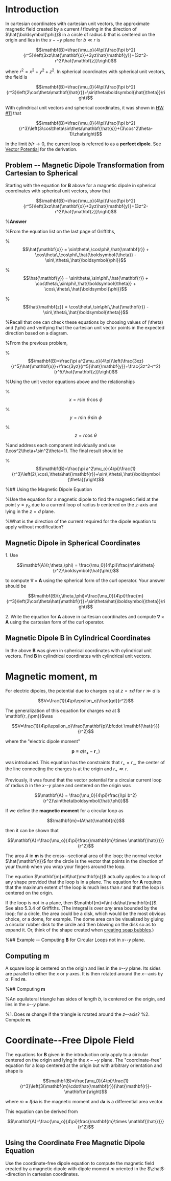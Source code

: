 # Introduction

In cartesian coordinates with cartesian unit vectors, the approximate magnetic field created by a current $I$ flowing in the direction of $\hat{\boldsymbol{\phi}}$ in a circle of radius $b$ that is centered on the origin and lies in the $x--y$ plane for $b\ll r$ is

$$\mathbf{B}=\frac{\mu_o}{4\pi}\frac{I\pi b^2}{r^5}\left(3xz\hat{\mathbf{x}}+3yz\hat{\mathbf{y}}+(3z^2-r^2)\hat{\mathbf{z}}\right)$$

where $r^2=x^2+y^2+z^2$. In spherical coordinates with spherical unit vectors, the field is

$$\mathbf{B}=\frac{\mu_0}{4\pi}\frac{I\pi b^2}{r^3}\left(2\cos\theta\mathbf{\hat{r}}+\sin\theta\boldsymbol{\hat{\theta}}\right)$$

With cylindrical unit vectors and spherical coordinates, it was shown in [HW #11](hw11.html) that

$$\mathbf{B}=\frac{\mu_0}{4\pi}\frac{I\pi b^2}{r^3}\left(3\cos\theta\sin\theta\mathbf{\hat{s}}+(3\cos^2\theta-1)\zhat\right)$$

In the limit $b/r\rightarrow 0$, the current loop is referred to as a **perfect dipole**. See [Vector Potential](vector\_potential.html) for the derivation.

## Problem -- Magnetic Dipole Transformation from Cartesian to Spherical

Starting with the equation for $\mathbf{B}$ above for a magnetic dipole in spherical coordinates with spherical unit vectors, show that

$$\mathbf{B}=\frac{\mu_o}{4\pi}\frac{I\pi b^2}{r^5}\left(3xz\hat{\mathbf{x}}+3yz\hat{\mathbf{y}}+(3z^2-r^2)\hat{\mathbf{z}}\right)$$

%**Answer**

%From the equation list on the last page of Griffiths,

%$$\hat{\mathbf{x}} = \sin\theta\,\cos\phi\,\hat{\mathbf{r}} + \cos\theta\,\cos\phi\,\hat{\boldsymbol{\theta}} - \sin\,\theta\,\hat{\boldsymbol{\phi}}$$

%$$\hat{\mathbf{y}} = \sin\theta\,\sin\phi\,\hat{\mathbf{r}} + \cos\theta\,\sin\phi\,\hat{\boldsymbol{\theta}} + \cos\,\theta\,\hat{\boldsymbol{\phi}}$$

%$$\hat{\mathbf{z}} = \cos\theta\,\sin\phi\,\hat{\mathbf{r}} - \sin\,\theta\,\hat{\boldsymbol{\theta}}$$

%Recall that one can check these equations by choosing values of \(\theta\) and \(\phi\) and verifying that the cartesian unit vector points in the expected direction based on a diagram.

%From the previous problem,

%$$\mathbf{B}=\frac{\pi a^2\mu_o}{4\pi}\left(\frac{3xz}{r^5}\hat{\mathbf{x}}+\frac{3yz}{r^5}\hat{\mathbf{y}}+\frac{3z^2-r^2}{r^5}\hat{\mathbf{z}}\right)$$

%Using the unit vector equations above and the relationships

%$$x=r\sin\,\theta\,\cos\,\phi$$

%$$y=r\sin\,\theta\,\sin\,\phi$$

%$$z=r\cos\,\theta$$

%and address each component individually and use \(\cos^2\theta+\sin^2\theta=1\). The final result should be

%$$\mathbf{B}=\frac{\pi a^2\mu_o}{4\pi}\frac{1}{r^3}\left(2\,\cos\,\theta\hat{\mathbf{r}}+\sin\,\theta\,\hat{\boldsymbol {\theta}}\right)$$

%## Using the Magnetic Dipole Equation

%Use the equation for a magnetic dipole to find the magnetic field at the point $y=y_o$ due to a current loop of radius $b$ centered on the $z$-axis and lying in the $z=d$ plane.

%What is the direction of the current required for the dipole equation to apply without modification?

## Magnetic Dipole in Spherical Coordinates

1\. Use

$$\mathbf{A}(r,\theta,\phi) = \frac{\mu_0}{4\pi}\frac{m\sin\theta}{r^2}\boldsymbol{\hat{\phi}}$$

to compute $\nabla \times \mathbf{A}$ using the spherical form of the curl operator. Your answer should be

$$\mathbf{B}(r,\theta,\phi)=\frac{\mu_0}{4\pi}\frac{m}{r^3}\left(2\cos\theta\hat{\mathbf{r}}+\sin\theta\hat{\boldsymbol{\theta}}\right)$$

2\. Write the equation for $\mathbf{A}$ above in cartesian coordinates and compute $\nabla \times \mathbf{A}$ using the cartesian form of the curl operator.

## Magnetic Dipole $\mathbf{B}$ in Cylindrical Coordinates

In the above $\mathbf{B}$ was given in spherical coordinates with cylindrical unit vectors. Find $\mathbf{B}$ in cylindrical coordinates with cylindrical unit vectors. 

# Magnetic moment, $\mathbf{m}$

For electric dipoles, the potential due to charges $\pm q$ at $z=\pm d$ for $r\gg d$ is

$$V=\frac{1}{4\pi\epsilon_o}\frac{qd}{r^2}$$

The generalization of this equation for charges $\pm q$ at $ \mathbf{r_{\pm}}$was

$$V=\frac{1}{4\pi\epsilon_o}\frac{\mathbf{p}\bfcdot \mathbf{\hat{r}}}{r^2}$$

where the "electric dipole moment"

$$\mathbf{p}\equiv q(\mathbf{r_+}-\mathbf{r_-})$$

was introduced. This equation has the constraints that $r_+=r_-$, the center of the line connecting the charges is at the origin and $r_+\ll r$.

Previously, it was found that the vector potential for a circular current loop of radius $b$ in the $x$--$y$ plane and centered on the origin was

$$\mathbf{A} = \frac{\mu_0}{4\pi}\frac{I\pi b^2}{r^2}\sin\theta\boldsymbol{\hat{\phi}}$$

If we define the **magnetic moment** for a circular loop as

$$\mathbf{m}=IA\hat{\mathbf{n}}$$

then it can be shown that

$$\mathbf{A}=\frac{\mu_o}{4\pi}\frac{\mathbf{m}\times \mathbf{\hat{r}}}{r^2}$$

The area $A$ in $\mathbf{m}$ is the cross--sectional area of the loop; the normal vector $\hat{\mathbf{n}}$ for the circle is the vector that points in the direction of your thumb when you wrap your fingers around the loop. 

The equation $\mathbf{m}=IA\hat{\mathbf{n}}$ actually applies to a loop of any shape provided that the loop is in a plane. The equation for $\mathbf{A}$ requires that the maximum extent of the loop is much less than $r$ and that the loop is centered on the origin.

If the loop is not in a plane, then $\mathbf{m}=I\int da\hat{\mathbf{n}}$. See also 5.3.4 of Griffiths. (The integral is over _any_ area bounded by the loop; for a circle, the area could be a disk, which would be the most obvious choice, or a dome, for example. The dome area can be visualized by gluing a circular rubber disk to the circle and then blowing on the disk so as to expand it. Or, think of the shape created when [creating soap bubbles](https://arstechnica.com/science/2020/02/physicists-determine-the-optimal-soap-recipe-for-blowing-gigantic-bubbles/).)

%## Example -- Computing $\mathbf{B}$ for Circular Loops not in $x$--$y$ plane.

## Computing $\mathbf{m}$

A square loop is centered on the origin and lies in the $x$--$y$ plane. Its sides are parallel to either the $x$ or $y$ axes. It is then rotated around the $x$--axis by $\alpha$. Find $\mathbf{m}$.

%## Computing $\mathbf{m}$

%An equilateral triangle has sides of length $b$, is centered on the origin, and lies in the $x$--$y$ plane. 

%1. Does $\mathbf{m}$ change if the triangle is rotated around the $z$--axis?
%2. Compute $\mathbf{m}$.

# Coordinate--Free Dipole Field

The equations for $\mathbf{B}$ given in the introduction only apply to a circular centered on the origin and lying in the $x--y$ plane. The "coordinate-free" equation for a loop centered at the origin but with arbitrary orientation and shape is

$$\mathbf{B}=\frac{\mu_0}{4\pi}\frac{1}{r^3}\left(3(\mathbf{m}\cdot\hat{\mathbf{r}})\hat{\mathbf{r}}-\mathbf{m}\right)$$

where $m=I\int d\mathbf{a}$ is the magnetic moment and $d\mathbf{a}$ is a differential area vector. 

This equation can be derived from

$$\mathbf{A}=\frac{\mu_o}{4\pi}\frac{\mathbf{m}\times \mathbf{\hat{r}}}{r^2}$$

## Using the Coordinate Free Magnetic Dipole Equation

Use the coordinate-free dipole equation to compute the magnetic field created by a magnetic dipole with dipole moment $m$ oriented in the $\zhat$--direction in cartesian coordinates. 
